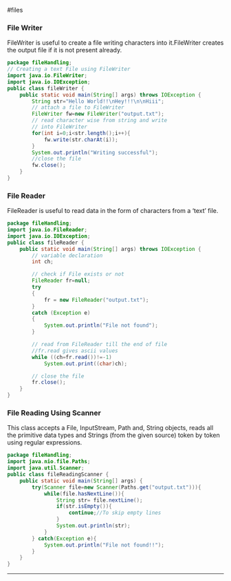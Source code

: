 #files
### File Writer
FileWriter is useful to create a file writing characters into it.FileWriter creates the output file if it is not present already.

```java
package fileHandling;
// Creating a text File using FileWriter
import java.io.FileWriter;
import java.io.IOException;
public class fileWriter {
    public static void main(String[] args) throws IOException {
        String str="Hello World!!\nHey!!!\n\nHiii";
        // attach a file to FileWriter
        FileWriter fw=new FileWriter("output.txt");
        // read character wise from string and write
        // into FileWriter
        for(int i=0;i<str.length();i++){
            fw.write(str.charAt(i));
        }
        System.out.println("Writing successful");
        //close the file
        fw.close();
    }
}

```

### File Reader
FileReader is useful to read data in the form of characters from a ‘text’ file.

```java
package fileHandling;
import java.io.FileReader;
import java.io.IOException;
public class fileReader {
    public static void main(String[] args) throws IOException {
        // variable declaration
        int ch;

        // check if File exists or not
        FileReader fr=null;
        try
        {
            fr = new FileReader("output.txt");
        }
        catch (Exception e)
        {
            System.out.println("File not found");
        }

        // read from FileReader till the end of file
        //fr.read gives ascii values
        while ((ch=fr.read())!=-1)
            System.out.print((char)ch);

        // close the file
        fr.close();
    }
}

```


### File Reading Using Scanner
This class accepts a File, InputStream, Path and, String objects, reads all the primitive data types and Strings (from the given source) token by token using regular expressions.

```java
package fileHandling;
import java.nio.file.Paths;
import java.util.Scanner;
public class fileReadingScanner {
    public static void main(String[] args) {
        try(Scanner file=new Scanner(Paths.get("output.txt"))){
            while(file.hasNextLine()){
                String str= file.nextLine();
                if(str.isEmpty()){
                    continue;//To skip empty lines
                }
                System.out.println(str);
            }
        } catch(Exception e){
            System.out.println("File not found!!");
        }
    }
}
```


-----